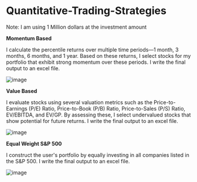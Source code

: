 # Quantitative-Trading-Strategies

Note: I am using 1 Million dollars at the investment amount

**Momentum Based**

I calculate the percentile returns over multiple time periods—1 month, 3 months, 6 months, and 1 year. Based on these returns, I select stocks for my portfolio that exhibit strong momentum over these periods. I write the final output to an excel file. 

![image](https://github.com/user-attachments/assets/5ed0a199-712f-484d-8348-1cda054f26d0)

**Value Based**

I evaluate stocks using several valuation metrics such as the Price-to-Earnings (P/E) Ratio, Price-to-Book (P/B) Ratio, Price-to-Sales (P/S) Ratio, EV/EBITDA, and EV/GP. By assessing these, I select undervalued stocks that show potential for future returns. I write the final output to an excel file.

![image](https://github.com/user-attachments/assets/77f43d87-da08-44ef-a230-4183ffd2461b)

**Equal Weight S&P 500**

I construct the user's portfolio by equally investing in all companies listed in the S&P 500. I write the final output to an excel file. 


![image](https://github.com/user-attachments/assets/3fee5140-3aab-4078-8cf3-b8fe6d8d55d2)
